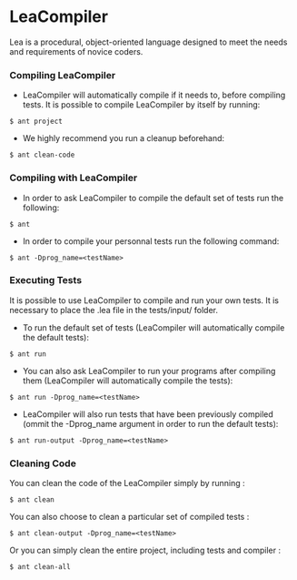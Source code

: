 # LeaCompiler

Lea is a procedural, object-oriented language designed to meet the needs and requirements of novice coders.

### Compiling LeaCompiler

* LeaCompiler will automatically compile if it needs to, before compiling tests. It is possible to compile LeaCompiler by itself by running:

```
$ ant project
```

* We highly recommend you run a cleanup beforehand:

```
$ ant clean-code
```


### Compiling with LeaCompiler

* In order to ask LeaCompiler to compile the default set of tests run the following:

```
$ ant
```

* In order to compile your personnal tests run the following command:

```
$ ant -Dprog_name=<testName>
```


### Executing Tests

It is possible to use LeaCompiler to compile and run your own tests.
It is necessary to place the .lea file in the tests/input/ folder.

* To run the default set of tests (LeaCompiler will automatically compile the default tests):

```
$ ant run
```

* You can also ask LeaCompiler to run your programs after compiling them (LeaCompiler will automatically compile the tests):

```
$ ant run -Dprog_name=<testName>
```

* LeaCompiler will also run tests that have been previously compiled (ommit the -Dprog_name argument in order to run the default tests):

```
$ ant run-output -Dprog_name=<testName>
```


### Cleaning Code

You can clean the code of the LeaCompiler simply by running :

```
$ ant clean
```

You can also choose to clean a particular set of compiled tests :

```
$ ant clean-output -Dprog_name=<testName>
```

Or you can simply clean the entire project, including tests and compiler :

```
$ ant clean-all
```
